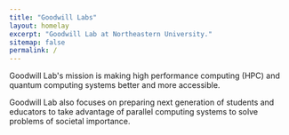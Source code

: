 ```yaml
---
title: "Goodwill Labs"
layout: homelay
excerpt: "Goodwill Lab at Northeastern University."
sitemap: false
permalink: /
---
```



Goodwill Lab's mission is making high performance computing (HPC) and quantum computing systems better and more accessible.

Goodwill Lab also focuses on preparing next generation of students and educators to take advantage of parallel computing systems to solve problems of societal importance.

<div markdown="0" id="carousel" class="carousel slide" data-ride="carousel" data-interval="4000" data-pause="hover" >
  <!-- Menu -->
  <!-- <ol class="carousel-indicators">
      <li data-target="#carousel" data-slide-to="0" class="active"></li>
      <li data-target="#carousel" data-slide-to="1"></li>
  </ol> -->

  <!-- Menu Items -->
  <!-- <div class="carousel-inner" markdown="0">

      <div class="item active">
          <img src="{{ site.url }}{{ site.baseurl }}/images/datacenter.jpg" alt="Slide 1" />
      </div>
      <div class="item">
          <img src="{{ site.url }}{{ site.baseurl }}/images/quantum_computer.jpg" alt="Slide 2" />
      </div>
  </div> -->

  <!-- Carousel Controls -->
  <!-- <a class="left carousel-control" href="#carousel" role="button" data-slide="prev">
    <span class="glyphicon glyphicon-chevron-left" aria-hidden="true"></span>
    <span class="sr-only">Previous</span>
  </a>
  <a class="right carousel-control" href="#carousel" role="button" data-slide="next">
    <span class="glyphicon glyphicon-chevron-right" aria-hidden="true"></span>
    <span class="sr-only">Next</span>
  </a>
</div> -->

<!-- <div class="video-container">
  <iframe width="560" height="315" src="https://www.youtube.com/embed/qx2dRIQXnbs" frameborder="0" allowfullscreen></iframe>
  <iframe width="560" height="315" src="https://www.youtube.com/embed/RSQg_URCHKI" frameborder="0" allowfullscreen></iframe>
</div> -->

<!-- <figure class="fourth">
  <img src="{{ site.url }}{{ site.baseurl }}/images/sponsorpic/Logo_NEU.jpg" style="width: 210px">
</figure> -->
